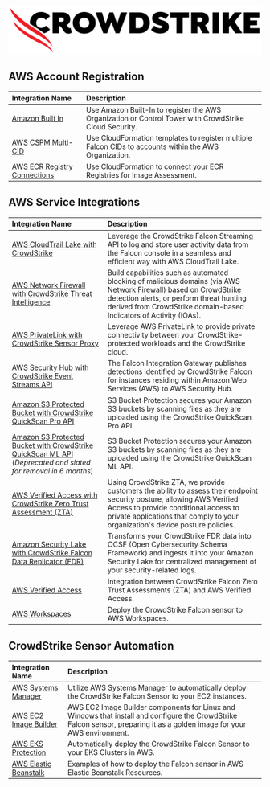 ![](https://raw.githubusercontent.com/CrowdStrike/falconpy/main/docs/asset/cs-logo.png)

## AWS Account Registration

| Integration Name | Description |
|:-|:-|
| [Amazon Built In](https://github.com/aws-ia/cfn-abi-crowdstrike-fcs) | Use Amazon Built-In to register the AWS Organization or Control Tower with CrowdStrike Cloud Security. |
| [AWS CSPM Multi-CID](https://github.com/CrowdStrike/aws-cspm-registration-multi-cid/tree/main) | Use CloudFormation templates to register multiple Falcon CIDs to accounts within the AWS Organization. |
| [AWS ECR Registry Connections](https://github.com/CrowdStrike/cloud-registry-connections/tree/main/AWS) | Use CloudFormation to connect your ECR Registries for Image Assessment. |

## AWS Service Integrations

| Integration Name | Description |
|:-|:-|
| [AWS CloudTrail Lake with CrowdStrike](cloudtrail-lake) | Leverage the CrowdStrike Falcon Streaming API to log and store user activity data from the Falcon console in a seamless and efficient way with AWS CloudTrail Lake. |
| [AWS Network Firewall with CrowdStrike Threat Intelligence](https://github.com/CrowdStrike/aws-network-firewall) | Build capabilities such as automated blocking of malicious domains (via AWS Network Firewall) based on CrowdStrike detection alerts, or perform threat hunting derived from CrowdStrike domain-based Indicators of Activity (IOAs). |
| [AWS PrivateLink with CrowdStrike Sensor Proxy](aws-privatelink) | Leverage AWS PrivateLink to provide private connectivity between your CrowdStrike-protected workloads and the CrowdStrike cloud. |
| [AWS Security Hub with CrowdStrike Event Streams API](https://github.com/CrowdStrike/falcon-integration-gateway) | The Falcon Integration Gateway publishes detections identified by CrowdStrike Falcon for instances residing within Amazon Web Services (AWS) to AWS Security Hub. |
| [Amazon S3 Protected Bucket with CrowdStrike QuickScan Pro API](https://github.com/crowdstrike/cloud-storage-protection) | S3 Bucket Protection secures your Amazon S3 buckets by scanning files as they are uploaded using the CrowdStrike QuickScan Pro API. |
| [Amazon S3 Protected Bucket with CrowdStrike QuickScan ML API](s3-bucket-protection) (*Deprecated and slated for removal in 6 months*) | S3 Bucket Protection secures your Amazon S3 buckets by scanning files as they are uploaded using the CrowdStrike QuickScan ML API. |
| [AWS Verified Access with CrowdStrike Zero Trust Assessment (ZTA)](https://github.com/CrowdStrike/aws-verified-access) | Using CrowdStrike ZTA, we provide customers the ability to assess their endpoint security posture, allowing AWS Verified Access to provide conditional access to private applications that comply to your organization's device posture policies. |
| [Amazon Security Lake with CrowdStrike Falcon Data Replicator (FDR)](https://github.com/CrowdStrike/aws-security-lake) | Transforms your CrowdStrike FDR data into OCSF (Open Cybersecurity Schema Framework) and ingests it into your Amazon Security Lake for centralized management of your security-related logs. |
| [AWS Verified Access](verified-access) | Integration between CrowdStrike Falcon Zero Trust Assessments (ZTA) and AWS Verified Access. |
| [AWS Workspaces](workspaces) | Deploy the CrowdStrike Falcon sensor to AWS Workspaces. |

## CrowdStrike Sensor Automation

| Integration Name | Description |
|:-|:-|
| [AWS Systems Manager](https://github.com/CrowdStrike/aws-ssm-distributor) | Utilize AWS Systems Manager to automatically deploy the CrowdStrike Falcon Sensor to your EC2 instances. |
| [AWS EC2 Image Builder](https://github.com/CrowdStrike/aws-ec2-image-builder) | AWS EC2 Image Builder components for Linux and Windows that install and configure the CrowdStrike Falcon sensor, preparing it as a golden image for your AWS environment. |
| [AWS EKS Protection](https://github.com/CrowdStrike/aws-eks-protection) | Automatically deploy the CrowdStrike Falcon Sensor to your EKS Clusters in AWS. |
| [AWS Elastic Beanstalk](beanstalk) | Examples of how to deploy the Falcon sensor in AWS Elastic Beanstalk Resources. |
